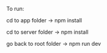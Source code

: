 To run:

cd to app folder -> npm install

cd to server folder -> npm install

go back to root folder -> npm run dev

